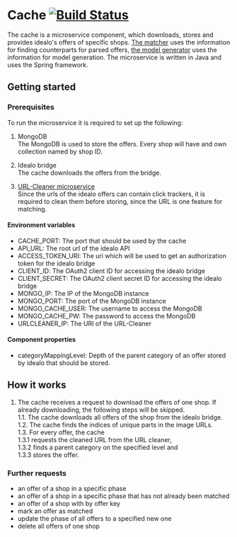 # Cache [![Build Status](https://travis-ci.org/HPI-BP2017N2/Cache.svg?branch=master)](https://travis-ci.org/HPI-BP2017N2/Cache)
The cache is a microservice component, which downloads, stores and provides idealo's offers of specific shops.
[The matcher](https://github.com/HPI-BP2017N2/Matcher) uses the information for finding counterparts for parsed offers, [the model generator](https://github.com/HPI-BP2017N2/MachineLearningModelGenerator) uses the information for model generation.
The microservice is written in Java and uses the Spring framework.

## Getting started
### Prerequisites

To run the microservice it is required to set up the following:

1. MongoDB  
 The MongoDB is used to store the offers. Every shop will have and own collection named by shop ID.

2. Idealo bridge  
 The cache downloads the offers from the bridge.

3. [URL-Cleaner microservice](https://github.com/HPI-BP2017N2/URLCleaner)  
 Since the urls of the idealo offers can contain click trackers, it is required to clean them before storing, since the URL is one feature for matching.
 
#### Environment variables
- CACHE_PORT: The port that should be used by the cache
- API_URL: The root url of the idealo API
- ACCESS_TOKEN_URI: The uri which will be used to get an authorization token for the idealo bridge
- CLIENT_ID: The OAuth2 client ID for accessing the idealo bridge
- CLIENT_SECRET: The OAuth2 client secret ID for accessing the idealo bridge
- MONGO_IP: The IP of the MongoDB instance
- MONGO_PORT: The port of the MongoDB instance
- MONGO_CACHE_USER: The username to access the MongoDB
- MONGO_CACHE_PW: The password to access the MongoDB
- URLCLEANER_IP: The URI of the URL-Cleaner

#### Component properties
- categoryMappingLevel: Depth of the parent category of an offer stored by idealo that should be stored.

## How it works
1. The cache receives a request to download the offers of one shop. If already downloading, the following steps will be skipped.  
 1.1. The cache downloads all offers of the shop from the idealo bridge.  
 1.2. The cache finds the indices of unique parts in the image URLs.  
 1.3. For every offer, the cache  
  1.3.1 requests the cleaned URL from the URL cleaner,  
  1.3.2 finds a parent category on the specified level and  
  1.3.3 stores the offer.

### Further requests
- an offer of a shop in a specific phase
- an offer of a shop in a specific phase that has not already been matched
- an offer of a shop with by offer key
- mark an offer as matched
- update the phase of all offers to a specified new one
- delete all offers of one shop
  